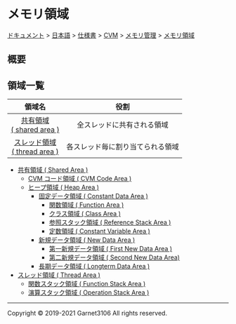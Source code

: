 # メモリ領域

[ドキュメント](../../../../../index.md) > [日本語](../../../../index.md) > [仕様書](../../../index.md) > [CVM](../../index.md) > [メモリ管理](../index.md) > [メモリ領域](./index.md)

## 概要

## 領域一覧

|領域名|役割|
|:-:|:-:|
|[共有領域<br>( shared area )](./shared/index.md)|全スレッドに共有される領域|
|[スレッド領域<br>( thread area )](./thread/index.md)|各スレッド毎に割り当てられる領域|

- [共有領域 ( Shared Area )](./shared/index.md)
    - [CVM コード領域 ( CVM Code Area )](./shared/cvmcode/index.md)
    - [ヒープ領域 ( Heap Area )](./shared/heap/index.md)
        - [固定データ領域 ( Constant Data Area )](./shared/heap/constant/index.md)
            - [関数領域 ( Function Area )](./shared/heap/constant/index.md#関数領域)
            - [クラス領域 ( Class Area )](./shared/heap/constant/index.md#クラス領域)
            - [参照スタック領域 ( Reference Stack Area )](./shared/heap/constant/index.md#参照スタック領域)
            - [定数領域 ( Constant Variable Area )](./shared/heap/constant/index.md#定数領域)
        - [新規データ領域 ( New Data Area )](./shared/heap/new/index.md)
            - [第一新規データ領域 ( First New Data Area )](./shared/heap/new/index.md)
            - [第二新規データ領域 ( Second New Data Area)](./shared/heap/new/index.md)
        - [長期データ領域 ( Longterm Data Area )](./shared/heap/longterm/index.md)
- [スレッド領域 ( Thread Area )](./thread/index.md)
    - [関数スタック領域 ( Function Stack Area )](./thread/function/index.md)
    - [演算スタック領域 ( Operation Stack Area )](./thread/operation/index.md)

---

Copyright © 2019-2021 Garnet3106 All rights reserved.
